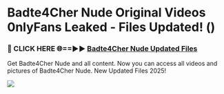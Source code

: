 # Badte4Cher Nude Original Videos 0nlyFans Leaked - Files Updated! ()

<h3>🔴 CLICK HERE 🌐==►► <a href="https://tinyurl.com/2p9ay9w9" rel="nofollow">Badte4Cher Nude Updated Files</a></h3>

Get Badte4Cher Nude and all content. Now you can access all videos and pictures of Badte4Cher Nude. New Updated Files 2025!

[![](https://i.imgur.com/KQgVmj3.gif)](https://tinyurl.com/2p9ay9w9)
